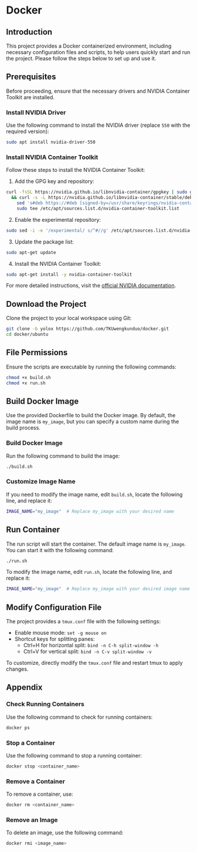 # Docker

## Introduction

This project provides a Docker containerized environment, including necessary configuration files and scripts, to help users quickly start and run the project. Please follow the steps below to set up and use it.

## Prerequisites

Before proceeding, ensure that the necessary drivers and NVIDIA Container Toolkit are installed.

### Install NVIDIA Driver

Use the following command to install the NVIDIA driver (replace `550` with the required version):

```bash
sudo apt install nvidia-driver-550
```

### Install NVIDIA Container Toolkit

Follow these steps to install the NVIDIA Container Toolkit:

1. Add the GPG key and repository:

```bash
curl -fsSL https://nvidia.github.io/libnvidia-container/gpgkey | sudo gpg --dearmor -o /usr/share/keyrings/nvidia-container-toolkit-keyring.gpg \
  && curl -s -L https://nvidia.github.io/libnvidia-container/stable/deb/nvidia-container-toolkit.list | \
    sed 's#deb https://#deb [signed-by=/usr/share/keyrings/nvidia-container-toolkit-keyring.gpg] https://#g' | \
    sudo tee /etc/apt/sources.list.d/nvidia-container-toolkit.list
```

2. Enable the experimental repository:

```bash
sudo sed -i -e '/experimental/ s/^#//g' /etc/apt/sources.list.d/nvidia-container-toolkit.list
```

3. Update the package list:

```bash
sudo apt-get update
```

4. Install the NVIDIA Container Toolkit:

```bash
sudo apt-get install -y nvidia-container-toolkit
```

For more detailed instructions, visit the [official NVIDIA documentation](https://docs.nvidia.com/datacenter/cloud-native/container-toolkit/latest/install-guide.html).

## Download the Project

Clone the project to your local workspace using Git:

```bash
git clone -b yolox https://github.com/TKUwengkunduo/docker.git
cd docker/ubuntu
```

## File Permissions

Ensure the scripts are executable by running the following commands:

```bash
chmod +x build.sh
chmod +x run.sh
```

## Build Docker Image

Use the provided Dockerfile to build the Docker image. By default, the image name is `my_image`, but you can specify a custom name during the build process.

### Build Docker Image

Run the following command to build the image:

```bash
./build.sh
```

### Customize Image Name

If you need to modify the image name, edit `build.sh`, locate the following line, and replace it:

```bash
IMAGE_NAME="my_image"  # Replace my_image with your desired name
```

## Run Container

The run script will start the container. The default image name is `my_image`. You can start it with the following command:

```bash
./run.sh
```

To modify the image name, edit `run.sh`, locate the following line, and replace it:

```bash
IMAGE_NAME="my_image"  # Replace my_image with your desired image name
```

## Modify Configuration File

The project provides a `tmux.conf` file with the following settings:

- Enable mouse mode: `set -g mouse on`
- Shortcut keys for splitting panes:
  - Ctrl+H for horizontal split: `bind -n C-h split-window -h`
  - Ctrl+V for vertical split: `bind -n C-v split-window -v`

To customize, directly modify the `tmux.conf` file and restart tmux to apply changes.

## Appendix

### Check Running Containers

Use the following command to check for running containers:

```bash
docker ps
```

### Stop a Container

Use the following command to stop a running container:

```bash
docker stop <container_name>
```

### Remove a Container

To remove a container, use:

```bash
docker rm <container_name>
```

### Remove an Image

To delete an image, use the following command:

```bash
docker rmi <image_name>
```


